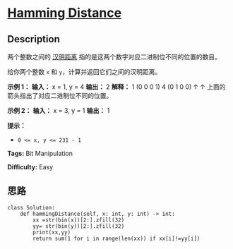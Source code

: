 # [Hamming Distance][title]

## Description

两个整数之间的
[汉明距离](https://baike.baidu.com/item/%E6%B1%89%E6%98%8E%E8%B7%9D%E7%A6%BB)
指的是这两个数字对应二进制位不同的位置的数目。

给你两个整数 `x` 和 `y`，计算并返回它们之间的汉明距离。

**示例 1：**
            **输入：** x = 1, y = 4    **输出：** 2    **解释：**    1   (0 0 0 1)    4   (0 1 0 0)           ↑   ↑    上面的箭头指出了对应二进制位不同的位置。    

**示例 2：**
            **输入：** x = 3, y = 1    **输出：** 1    

**提示：**

  * `0 <= x, y <= 231 - 1`


**Tags:** Bit Manipulation

**Difficulty:** Easy

## 思路

``` python3
class Solution:
    def hammingDistance(self, x: int, y: int) -> int:
        xx =str(bin(x))[2:].zfill(32)
        yy= str(bin(y))[2:].zfill(32)
        print(xx,yy)
        return sum(1 for i in range(len(xx)) if xx[i]!=yy[i])
```

[title]: https://leetcode-cn.com/problems/hamming-distance
